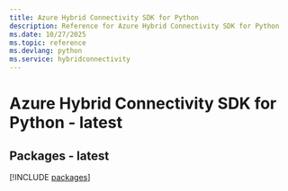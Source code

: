 ```yaml
---
title: Azure Hybrid Connectivity SDK for Python
description: Reference for Azure Hybrid Connectivity SDK for Python
ms.date: 10/27/2025
ms.topic: reference
ms.devlang: python
ms.service: hybridconnectivity
---
```

# Azure Hybrid Connectivity SDK for Python - latest
## Packages - latest
[!INCLUDE [packages](hybrid-connectivity-index.md)]